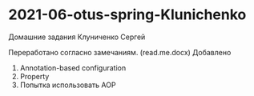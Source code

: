 # 2021-06-otus-spring-Klunichenko
Домашние задания Клуниченко Сергей

Переработано согласно замечаниям.   (read.me.docx)
Добавлено
1. Annotation-based configuration
2. Property
3. Попытка использовать AOP 
